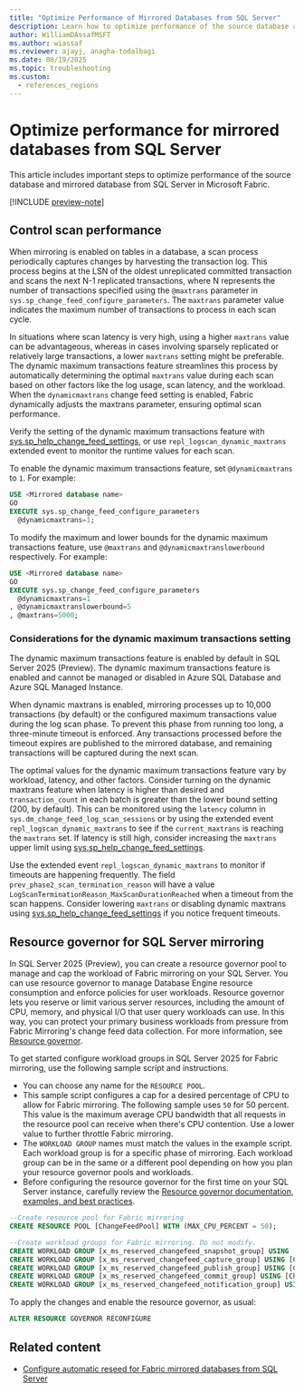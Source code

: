```yaml
---
title: "Optimize Performance of Mirrored Databases from SQL Server"
description: Learn how to optimize performance of the source database and mirrored database from SQL Server in Microsoft Fabric.
author: WilliamDAssafMSFT
ms.author: wiassaf
ms.reviewer: ajayj, anagha-todalbagi
ms.date: 08/19/2025
ms.topic: troubleshooting
ms.custom:
  - references_regions
---
```

# Optimize performance for mirrored databases from SQL Server

This article includes important steps to optimize performance of the source database and mirrored database from SQL Server in Microsoft Fabric.

[!INCLUDE [preview-note](../includes/feature-preview-note.md)]

## Control scan performance

When mirroring is enabled on tables in a database, a scan process periodically captures changes by harvesting the transaction log. This process begins at the LSN of the oldest unreplicated committed transaction and scans the next N-1 replicated transactions, where N represents the number of transactions specified using the `@maxtrans` parameter in `sys.sp_change_feed_configure_parameters`. The `maxtrans` parameter value indicates the maximum number of transactions to process in each scan cycle.

In situations where scan latency is very high, using a higher `maxtrans` value can be advantageous, whereas in cases involving sparsely replicated or relatively large transactions, a lower `maxtrans` setting might be preferable. The dynamic maximum transactions feature streamlines this process by automatically determining the optimal `maxtrans` value during each scan based on other factors like the log usage, scan latency, and the workload. When the `dynamicmaxtrans` change feed setting is enabled, Fabric dynamically adjusts the maxtrans parameter, ensuring optimal scan performance. 

Verify the setting of the dynamic maximum transactions feature with [sys.sp_help_change_feed_settings](/sql/relational-databases/system-stored-procedures/sp-help-change-feed-settings?view=fabric&preserve-view=true), or use `repl_logscan_dynamic_maxtrans` extended event to monitor the runtime values for each scan.

To enable the dynamic maximum transactions feature, set `@dynamicmaxtrans` to `1`. For example:

```sql
USE <Mirrored database name>
GO
EXECUTE sys.sp_change_feed_configure_parameters
  @dynamicmaxtrans=1;
```

To modify the maximum and lower bounds for the dynamic maximum transactions feature, use `@maxtrans` and `@dynamicmaxtranslowerbound` respectively. For example:

```sql
USE <Mirrored database name>
GO
EXECUTE sys.sp_change_feed_configure_parameters
  @dynamicmaxtrans=1
, @dynamicmaxtranslowerbound=5
, @maxtrans=5000;
```

### Considerations for the dynamic maximum transactions setting

The dynamic maximum transactions feature is enabled by default in SQL Server 2025 (Preview). The dynamic maximum transactions feature is enabled and cannot be managed or disabled in Azure SQL Database and Azure SQL Managed Instance.

When dynamic maxtrans is enabled, mirroring processes up to 10,000 transactions (by default) or the configured maximum transactions value during the log scan phase. To prevent this phase from running too long, a three-minute timeout is enforced. Any transactions processed before the timeout expires are published to the mirrored database, and remaining transactions will be captured during the next scan.

The optimal values for the dynamic maximum transactions feature vary by workload, latency, and other factors. Consider turning on the dynamic maxtrans feature when latency is higher than desired and `transaction_count` in each batch is greater than the lower bound setting (200, by default). This can be monitored using the `latency` column in `sys.dm_change_feed_log_scan_sessions` or by using the extended event `repl_logscan_dynamic_maxtrans` to see if the `current_maxtrans` is reaching the `maxtrans` set. If latency is still high, consider increasing the `maxtrans` upper limit using [sys.sp_help_change_feed_settings](/sql/relational-databases/system-stored-procedures/sp-help-change-feed-settings?view=fabric&preserve-view=true).

Use the extended event `repl_logscan_dynamic_maxtrans` to monitor if timeouts are happening frequently. The field `prev_phase2_scan_termination_reason` will have a value `LogScanTerminationReason_MaxScanDurationReached` when a timeout from the scan happens. Consider lowering `maxtrans` or disabling dynamic maxtrans using [sys.sp_help_change_feed_settings](/sql/relational-databases/system-stored-procedures/sp-help-change-feed-settings?view=fabric&preserve-view=true) if you notice frequent timeouts.

## Resource governor for SQL Server mirroring

In SQL Server 2025 (Preview), you can create a resource governor pool to manage and cap the workload of Fabric mirroring on your SQL Server. You can use resource governor to manage Database Engine resource consumption and enforce policies for user workloads. Resource governor lets you reserve or limit various server resources, including the amount of CPU, memory, and physical I/O that user query workloads can use. In this way, you can protect your primary business workloads from pressure from Fabric Mirroring's change feed data collection. For more information, see [Resource governor](/sql/relational-databases/resource-governor/resource-governor?view=sql-server-ver17&preserve-view=true).

To get started configure workload groups in SQL Server 2025 for Fabric mirroring, use the following sample script and instructions.

- You can choose any name for the `RESOURCE POOL`. 
- This sample script configures a cap for a desired percentage of CPU to allow for Fabric mirroring. The following sample uses `50` for 50 percent. This value is the maximum average CPU bandwidth that all requests in the resource pool can receive when there's CPU contention. Use a lower value to further throttle Fabric mirroring. 
- The `WORKLOAD GROUP` names must match the values in the example script. Each workload group is for a specific phase of mirroring. Each workload group can be in the same or a different pool depending on how you plan your resource governor pools and workloads.
- Before configuring the resource governor for the first time on your SQL Server instance, carefully review the [Resource governor documentation, examples, and best practices](/sql/relational-databases/resource-governor/resource-governor-walkthrough?view=sql-server-ver17&preserve-view=true).

```sql
--Create resource pool for Fabric mirroring
CREATE RESOURCE POOL [ChangeFeedPool] WITH (MAX_CPU_PERCENT = 50);

--Create workload groups for Fabric mirroring. Do not modify.
CREATE WORKLOAD GROUP [x_ms_reserved_changefeed_snapshot_group] USING [ChangeFeedPool];
CREATE WORKLOAD GROUP [x_ms_reserved_changefeed_capture_group] USING [ChangeFeedPool];
CREATE WORKLOAD GROUP [x_ms_reserved_changefeed_publish_group] USING [ChangeFeedPool];
CREATE WORKLOAD GROUP [x_ms_reserved_changefeed_commit_group] USING [ChangeFeedPool];
CREATE WORKLOAD GROUP [x_ms_reserved_changefeed_notification_group] USING [ChangeFeedPool];
```

To apply the changes and enable the resource governor, as usual:

```sql
ALTER RESOURCE GOVERNOR RECONFIGURE
```

## Related content

- [Configure automatic reseed for Fabric mirrored databases from SQL Server](sql-server-configure-automatic-reseed.md)
